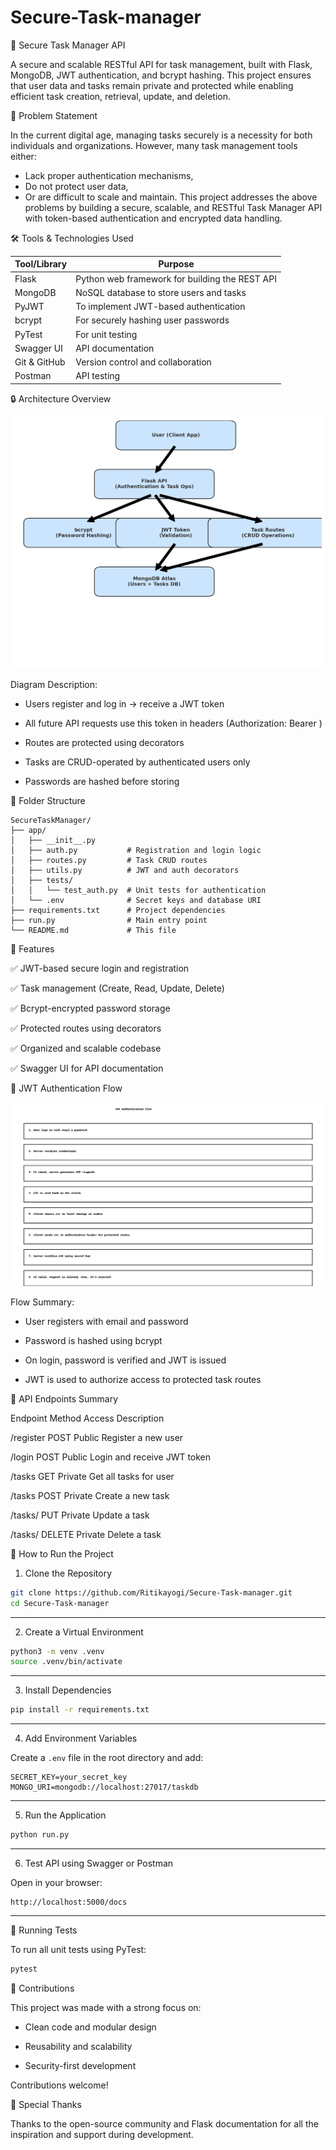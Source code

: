 # Secure-Task-manager
📌 Secure Task Manager API

A secure and scalable RESTful API for task management, built with Flask, MongoDB, JWT authentication, and bcrypt hashing. This project ensures that user data and tasks remain private and protected while enabling efficient task creation, retrieval, update, and deletion.

🧩 Problem Statement

In the current digital age, managing tasks securely is a necessity for both individuals and organizations. However, many task management tools either:
*  Lack proper authentication mechanisms,
*  Do not protect user data,
*  Or are difficult to scale and maintain.
This project addresses the above problems by building a secure, scalable, and RESTful Task Manager API with token-based authentication and encrypted data handling.

🛠️ Tools & Technologies Used


| Tool/Library   | Purpose                                           |
|----------------|---------------------------------------------------|
| Flask          | Python web framework for building the REST API    |
| MongoDB        | NoSQL database to store users and tasks           |
| PyJWT          | To implement JWT-based authentication             |
| bcrypt         | For securely hashing user passwords               |
| PyTest         | For unit testing                                  |
| Swagger UI     | API documentation                                 |
| Git & GitHub   | Version control and collaboration                 |
| Postman        | API testing                                       |

🔒 Architecture Overview


![Secure Task Manager Architecture](Secure_Task_Manager_Architecture.png)


Diagram Description:

* Users register and log in → receive a JWT token

* All future API requests use this token in headers (Authorization: Bearer <token>)

* Routes are protected using decorators

* Tasks are CRUD-operated by authenticated users only

* Passwords are hashed before storing

📂 Folder Structure


```
SecureTaskManager/
├── app/
│   ├── __init__.py
│   ├── auth.py           # Registration and login logic
│   ├── routes.py         # Task CRUD routes
│   ├── utils.py          # JWT and auth decorators
│   ├── tests/
│   │   └── test_auth.py  # Unit tests for authentication
│   └── .env              # Secret keys and database URI
├── requirements.txt      # Project dependencies
├── run.py                # Main entry point
└── README.md             # This file
```

🚀 Features

✅ JWT-based secure login and registration

✅ Task management (Create, Read, Update, Delete)

✅ Bcrypt-encrypted password storage

✅ Protected routes using decorators

✅ Organized and scalable codebase

✅ Swagger UI for API documentation


🔐 JWT Authentication Flow


![JWT Flow](JWT_Auth_Flow_SecureTaskManager.png)


Flow Summary:


* User registers with email and password

* Password is hashed using bcrypt

* On login, password is verified and JWT is issued

* JWT is used to authorize access to protected task routes


📘 API Endpoints Summary

Endpoint	     Method	   Access	     Description

/register      POST	     Public	     Register a new user

/login	       POST	     Public	     Login and receive JWT token

/tasks	       GET	     Private	   Get all tasks for user

/tasks	       POST	     Private	   Create a new task

/tasks/<id>	   PUT	     Private	   Update a task

/tasks/<id>	   DELETE	   Private	   Delete a task


🔬 How to Run the Project

1. Clone the Repository

```bash
git clone https://github.com/Ritikayogi/Secure-Task-manager.git
cd Secure-Task-manager
```

---

2. Create a Virtual Environment

```bash
python3 -m venv .venv
source .venv/bin/activate
```

---

3. Install Dependencies

```bash
pip install -r requirements.txt
```

---

4. Add Environment Variables

Create a `.env` file in the root directory and add:

```env
SECRET_KEY=your_secret_key
MONGO_URI=mongodb://localhost:27017/taskdb
```

---

5. Run the Application

```bash
python run.py
```

---

6. Test API using Swagger or Postman

Open in your browser:

```
http://localhost:5000/docs
```

---

🧪 Running Tests

To run all unit tests using PyTest:

```bash
pytest
```


    
📌 Contributions

This project was made with a strong focus on:

- Clean code and modular design  

- Reusability and scalability  

- Security-first development  


  
Contributions welcome!


🙌 Special Thanks

Thanks to the open-source community and Flask documentation for all the inspiration and support during development.



